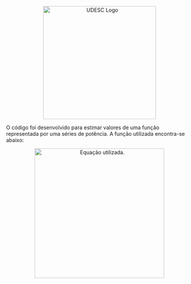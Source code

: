 <div align="center">
  <a href="https://udesc.br/cesfi" target="blank"><img alt="UDESC Logo" src="https://www1.udesc.br/imagens/id_submenu/899/horizontal___rgb___copia.jpg" width="305px"/></a>
</div>

O código foi desenvolvido para estimar valores de uma função representada por uma séries de potência. A função utilizada encontra-se abaixo:

<div align="center">
  <img alt="Equação utilizada." src="https://i.imgur.com/iBKOQmE.png" width="350">
</div>